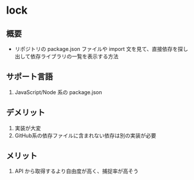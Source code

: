# lock

## 概要

- リポジトリの package.json ファイルや import 文を見て、直接依存を探し出して依存ライブラリの一覧を表示する方法

## サポート言語

1. JavaScript/Node 系の package.json

## デメリット

1. 実装が大変
2. GitHub系の依存ファイルに含まれない依存は別の実装が必要

## メリット

1. API から取得するより自由度が高く、捕捉率が高そう
